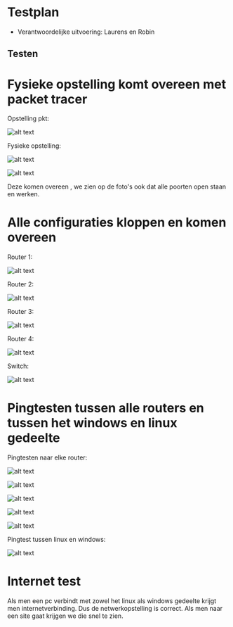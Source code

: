 # Testplan

* Verantwoordelijke uitvoering: Laurens en Robin 

## Testen

# Fysieke opstelling komt overeen met packet tracer

Opstelling pkt:

![alt text](images%20testrapport/opstellingFa.PNG)

Fysieke opstelling:

![alt text](images%20testrapport/opstelling1.jpg)

![alt text](images%20testrapport/opstelling2.jpg)

Deze komen overeen , we zien op de foto's ook dat alle poorten open staan en werken.

# Alle configuraties kloppen en komen overeen

Router 1:

![alt text](images%20testrapport/router1config.png)

Router 2:

![alt text](images%20testrapport/router2config.png)

Router 3:

![alt text](images%20testrapport/router3config.png)

Router 4:

![alt text](images%20testrapport/router4config.png)

Switch:

![alt text](images%20testrapport/switch1config.png)

# Pingtesten tussen alle routers en tussen het windows en linux gedeelte

Pingtesten naar elke router:

![alt text](images%20testrapport/pingdefault.PNG)

![alt text](images%20testrapport/pingrouter1.PNG)

![alt text](images%20testrapport/pingrouter2.PNG)

![alt text](images%20testrapport/pingrouter3.PNG)

![alt text](images%20testrapport/pingrouter4.PNG) 

Pingtest tussen linux en windows:

![alt text](images%20testrapport/pinglinuxwindowws.png)

# Internet test

Als men een pc verbindt met zowel het linux als windows gedeelte krijgt men internetverbinding. Dus de netwerkopstelling is correct.
Als men naar een site gaat krijgen we die snel te zien.





